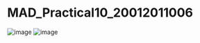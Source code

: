 # MAD_Practical10_20012011006

![image](https://user-images.githubusercontent.com/101279242/202526088-735f5f5e-c409-4434-ba5b-fd193a34747d.png)
![image](https://user-images.githubusercontent.com/101279242/202526302-c81b1195-11cb-48c2-936b-3964b2e99f4c.png)
